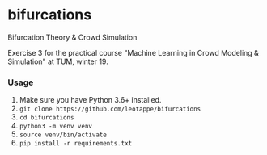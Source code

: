 # bifurcations
Bifurcation Theory &amp; Crowd Simulation

Exercise 3 for the practical course "Machine Learning in Crowd Modeling & Simulation" at TUM, winter 19.

### Usage

1. Make sure you have Python 3.6+ installed.
2. `git clone https://github.com/leotappe/bifurcations`
3. `cd bifurcations`
4. `python3 -m venv venv`
5. `source venv/bin/activate`
4. `pip install -r requirements.txt`
